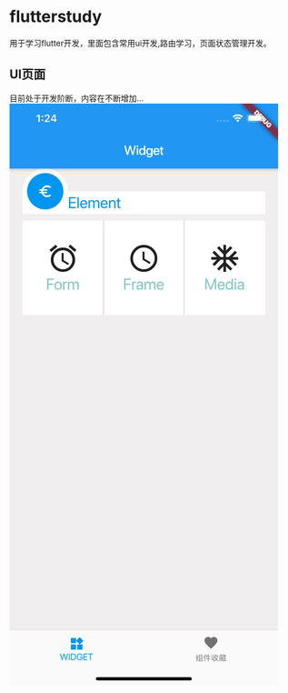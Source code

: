 # flutterstudy

用于学习flutter开发，里面包含常用ui开发,路由学习，页面状态管理开发。

## UI页面
目前处于开发阶断，内容在不断增加...
![avatar](./Simulator%20Screen%20Shot%20-%20iPhone%2011%20Pro%20Max%20-%202019-11-05%20at%2013.24.12.png)

